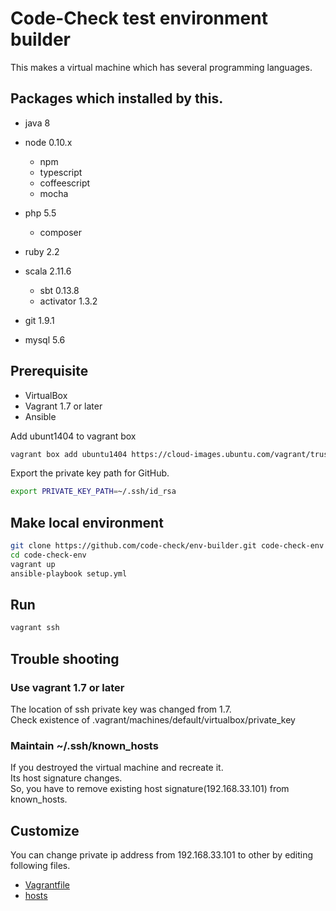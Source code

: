 # Code-Check test environment builder
This makes a virtual machine which has several programming languages.

## Packages which installed by this.
- java 8
- node 0.10.x
  - npm
  - typescript
  - coffeescript
  - mocha
- php 5.5
  - composer
- ruby 2.2
- scala 2.11.6
  - sbt 0.13.8
  - activator 1.3.2

- git 1.9.1
- mysql 5.6

## Prerequisite

- VirtualBox
- Vagrant 1.7 or later
- Ansible

Add ubunt1404 to vagrant box

``` bash
vagrant box add ubuntu1404 https://cloud-images.ubuntu.com/vagrant/trusty/current/trusty-server-cloudimg-amd64-vagrant-disk1.box
```

Export the private key path for GitHub.  

``` bash
export PRIVATE_KEY_PATH=~/.ssh/id_rsa

```

## Make local environment

``` bash
git clone https://github.com/code-check/env-builder.git code-check-env
cd code-check-env
vagrant up
ansible-playbook setup.yml
```

## Run

``` bash
vagrant ssh
```

## Trouble shooting
### Use vagrant 1.7 or later
The location of ssh private key was changed from 1.7.  
Check existence of .vagrant/machines/default/virtualbox/private_key

### Maintain ~/.ssh/known_hosts
If you destroyed the virtual machine and recreate it.  
Its host signature changes.  
So, you have to remove existing host signature(192.168.33.101) from known_hosts.

## Customize
You can change private ip address from 192.168.33.101 to other by editing following files.

- [Vagrantfile](Vagrantfile)
- [hosts](hosts)
